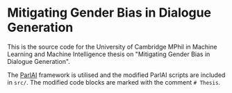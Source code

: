 # Mitigating Gender Bias in Dialogue Generation
This is the source code for the University of Cambridge MPhil in Machine Learning and Machine Intelligence thesis on "Mitigating Gender Bias in Dialogue Generation". 

The [ParlAI](https://github.com/facebookresearch/ParlAI) framework is utilised and the modified ParlAI scripts are included in `src/`. The modified code blocks are marked with the comment `# Thesis`.

